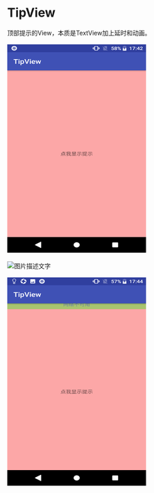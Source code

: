 # TipView
顶部提示的View，本质是TextView加上延时和动画。<br/><br/>
<img src="https://raw.githubusercontent.com/xqgdmg/TipView/master/img/Screenshot_20180620-174255.png" width="320" height="480" alt="图片描述文字"/>
<br/><br/>
<img src="https://raw.githubusercontent.com/xqgdmg/TipView/master/img/Screenshot_20180620-174203.png" width="320" height="480" alt="图片描述文字"/>
<br/><br/>
<img src="https://raw.githubusercontent.com/xqgdmg/TipView/master/img/Screenshot_20180620-174445.png" width="320" height="480" alt="图片描述文字"/>
<br/><br/>
